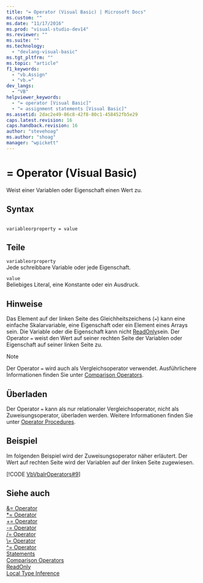 ```yaml
---
title: "= Operator (Visual Basic) | Microsoft Docs"
ms.custom: ""
ms.date: "11/17/2016"
ms.prod: "visual-studio-dev14"
ms.reviewer: ""
ms.suite: ""
ms.technology: 
  - "devlang-visual-basic"
ms.tgt_pltfrm: ""
ms.topic: "article"
f1_keywords: 
  - "vb.Assign"
  - "vb.="
dev_langs: 
  - "VB"
helpviewer_keywords: 
  - "= operator [Visual Basic]"
  - "= assignment statements [Visual Basic]"
ms.assetid: 2dac2e49-86c8-42f8-80c1-458452fb5e29
caps.latest.revision: 16
caps.handback.revision: 16
author: "stevehoag"
ms.author: "shoag"
manager: "wpickett"
---
```

# = Operator (Visual Basic)
Weist einer Variablen oder Eigenschaft einen Wert zu.  
  
## Syntax  
  
```  
  
variableorproperty = value  
```  
  
## Teile  
 `variableorproperty`  
 Jede schreibbare Variable oder jede Eigenschaft.  
  
 `value`  
 Beliebiges Literal, eine Konstante oder ein Ausdruck.  
  
## Hinweise  
 Das Element auf der linken Seite des Gleichheitszeichens \(`=`\) kann eine einfache Skalarvariable, eine Eigenschaft oder ein Element eines Arrays sein.  Die Variable oder die Eigenschaft kann nicht [ReadOnly](../../../visual-basic/language-reference/modifiers/readonly.md)sein.  Der Operator `=` weist den Wert auf seiner rechten Seite der Variablen oder Eigenschaft auf seiner linken Seite zu.  
  
> [!NOTE]
>  Der Operator `=` wird auch als Vergleichsoperator verwendet.  Ausführlichere Informationen finden Sie unter [Comparison Operators](../../../visual-basic/language-reference/operators/comparison-operators.md).  
  
## Überladen  
 Der Operator `=` kann als nur relationaler Vergleichsoperator, nicht als Zuweisungsoperator, überladen werden.  Weitere Informationen finden Sie unter [Operator Procedures](../../../visual-basic/programming-guide/language-features/procedures/operator-procedures.md).  
  
## Beispiel  
 Im folgenden Beispiel wird der Zuweisungsoperator näher erläutert.  Der Wert auf rechten Seite wird der Variablen auf der linken Seite zugewiesen.  
  
 [!CODE [VbVbalrOperators#9](../CodeSnippet/VS_Snippets_VBCSharp/VbVbalrOperators#9)]  
  
## Siehe auch  
 [&\= Operator](../../../visual-basic/language-reference/operators/and-assignment-operator.md)   
 [\*\= Operator](../../../visual-basic/language-reference/operators/multiplication-assignment-operator.md)   
 [\+\= Operator](../../../visual-basic/language-reference/operators/addition-assignment-operator.md)   
 [\-\= Operator](../../../visual-basic/language-reference/operators/integer-division-assignment-operator.md)   
 [\/\= Operator](../../../visual-basic/language-reference/operators/floating-point-division-assignment-operator.md)   
 [\\\= Operator](../../../visual-basic/language-reference/operators/subtraction-assignment-operator.md)   
 [^\= Operator](../../../visual-basic/language-reference/operators/exponentiation-assignment-operator.md)   
 [Statements](../../../visual-basic/programming-guide/language-features/statements.md)   
 [Comparison Operators](../../../visual-basic/language-reference/operators/comparison-operators.md)   
 [ReadOnly](../../../visual-basic/language-reference/modifiers/readonly.md)   
 [Local Type Inference](../../../visual-basic/programming-guide/language-features/variables/local-type-inference.md)
